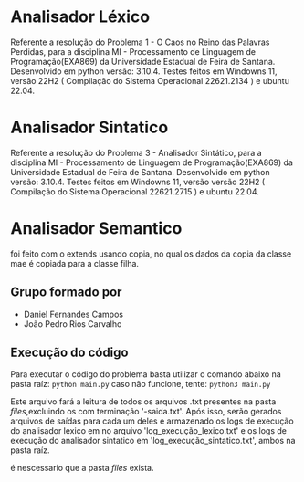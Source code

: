 # Analisador Léxico
Referente a resolução do Problema 1 - O Caos no Reino das Palavras Perdidas, para a disciplina MI - Processamento de Linguagem de Programação(EXA869) da Universidade Estadual de Feira de Santana. Desenvolvido em python versão: 3.10.4. Testes feitos em Windowns 11, versão 22H2 ( Compilação do Sistema Operacional 22621.2134 ) e ubuntu 22.04.

# Analisador Sintatico
Referente a resolução do Problema 3 - Analisador Sintático, para a disciplina MI - Processamento de Linguagem de Programação(EXA869) da Universidade Estadual de Feira de Santana. Desenvolvido em python versão: 3.10.4. Testes feitos em Windowns 11, versão versão 22H2 ( Compilação do Sistema Operacional 22621.2715 ) e ubuntu 22.04.

# Analisador Semantico

foi feito com o extends usando copia, no qual os dados da copia da classe mae é copiada para a classe filha.

## Grupo formado por
- Daniel Fernandes Campos
- João Pedro Rios Carvalho

## Execução do código
Para executar o código do problema basta utilizar o comando abaixo na pasta raíz:
`python main.py`
caso não funcione, tente:
`python3 main.py`

Este arquivo fará a leitura de todos os arquivos .txt presentes na pasta *files*,excluindo os com terminação '-saida.txt'. Após isso, serão gerados arquivos de saídas para cada um deles e armazenado os logs de execução do analisador lexico em no arquivo 'log_execução_lexico.txt' e os logs de execução do analisador sintatico em 'log_execução_sintatico.txt', ambos na pasta raíz.

é nescessario que a pasta *files* exista.